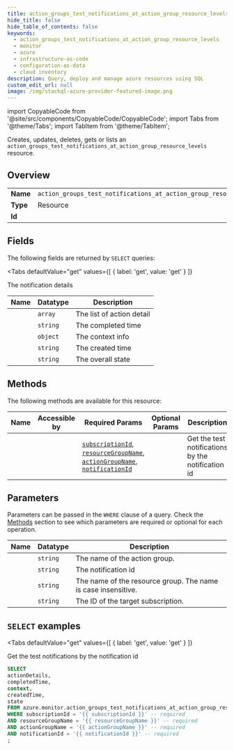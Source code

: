 ```yaml
--- 
title: action_groups_test_notifications_at_action_group_resource_levels
hide_title: false
hide_table_of_contents: false
keywords:
  - action_groups_test_notifications_at_action_group_resource_levels
  - monitor
  - azure
  - infrastructure-as-code
  - configuration-as-data
  - cloud inventory
description: Query, deploy and manage azure resources using SQL
custom_edit_url: null
image: /img/stackql-azure-provider-featured-image.png
---
```


import CopyableCode from '@site/src/components/CopyableCode/CopyableCode';
import Tabs from '@theme/Tabs';
import TabItem from '@theme/TabItem';

Creates, updates, deletes, gets or lists an <code>action_groups_test_notifications_at_action_group_resource_levels</code> resource.

## Overview
<table><tbody>
<tr><td><b>Name</b></td><td><code>action_groups_test_notifications_at_action_group_resource_levels</code></td></tr>
<tr><td><b>Type</b></td><td>Resource</td></tr>
<tr><td><b>Id</b></td><td><CopyableCode code="azure.monitor.action_groups_test_notifications_at_action_group_resource_levels" /></td></tr>
</tbody></table>

## Fields

The following fields are returned by `SELECT` queries:

<Tabs
    defaultValue="get"
    values={[
        { label: 'get', value: 'get' }
    ]}
>
<TabItem value="get">

The notification details

<table>
<thead>
    <tr>
    <th>Name</th>
    <th>Datatype</th>
    <th>Description</th>
    </tr>
</thead>
<tbody>
<tr>
    <td><CopyableCode code="actionDetails" /></td>
    <td><code>array</code></td>
    <td>The list of action detail</td>
</tr>
<tr>
    <td><CopyableCode code="completedTime" /></td>
    <td><code>string</code></td>
    <td>The completed time</td>
</tr>
<tr>
    <td><CopyableCode code="context" /></td>
    <td><code>object</code></td>
    <td>The context info</td>
</tr>
<tr>
    <td><CopyableCode code="createdTime" /></td>
    <td><code>string</code></td>
    <td>The created time</td>
</tr>
<tr>
    <td><CopyableCode code="state" /></td>
    <td><code>string</code></td>
    <td>The overall state</td>
</tr>
</tbody>
</table>
</TabItem>
</Tabs>

## Methods

The following methods are available for this resource:

<table>
<thead>
    <tr>
    <th>Name</th>
    <th>Accessible by</th>
    <th>Required Params</th>
    <th>Optional Params</th>
    <th>Description</th>
    </tr>
</thead>
<tbody>
<tr>
    <td><a href="#get"><CopyableCode code="get" /></a></td>
    <td><CopyableCode code="select" /></td>
    <td><a href="#parameter-subscriptionId"><code>subscriptionId</code></a>, <a href="#parameter-resourceGroupName"><code>resourceGroupName</code></a>, <a href="#parameter-actionGroupName"><code>actionGroupName</code></a>, <a href="#parameter-notificationId"><code>notificationId</code></a></td>
    <td></td>
    <td>Get the test notifications by the notification id</td>
</tr>
</tbody>
</table>

## Parameters

Parameters can be passed in the `WHERE` clause of a query. Check the [Methods](#methods) section to see which parameters are required or optional for each operation.

<table>
<thead>
    <tr>
    <th>Name</th>
    <th>Datatype</th>
    <th>Description</th>
    </tr>
</thead>
<tbody>
<tr id="parameter-actionGroupName">
    <td><CopyableCode code="actionGroupName" /></td>
    <td><code>string</code></td>
    <td>The name of the action group.</td>
</tr>
<tr id="parameter-notificationId">
    <td><CopyableCode code="notificationId" /></td>
    <td><code>string</code></td>
    <td>The notification id</td>
</tr>
<tr id="parameter-resourceGroupName">
    <td><CopyableCode code="resourceGroupName" /></td>
    <td><code>string</code></td>
    <td>The name of the resource group. The name is case insensitive.</td>
</tr>
<tr id="parameter-subscriptionId">
    <td><CopyableCode code="subscriptionId" /></td>
    <td><code>string</code></td>
    <td>The ID of the target subscription.</td>
</tr>
</tbody>
</table>

## `SELECT` examples

<Tabs
    defaultValue="get"
    values={[
        { label: 'get', value: 'get' }
    ]}
>
<TabItem value="get">

Get the test notifications by the notification id

```sql
SELECT
actionDetails,
completedTime,
context,
createdTime,
state
FROM azure.monitor.action_groups_test_notifications_at_action_group_resource_levels
WHERE subscriptionId = '{{ subscriptionId }}' -- required
AND resourceGroupName = '{{ resourceGroupName }}' -- required
AND actionGroupName = '{{ actionGroupName }}' -- required
AND notificationId = '{{ notificationId }}' -- required
;
```
</TabItem>
</Tabs>
